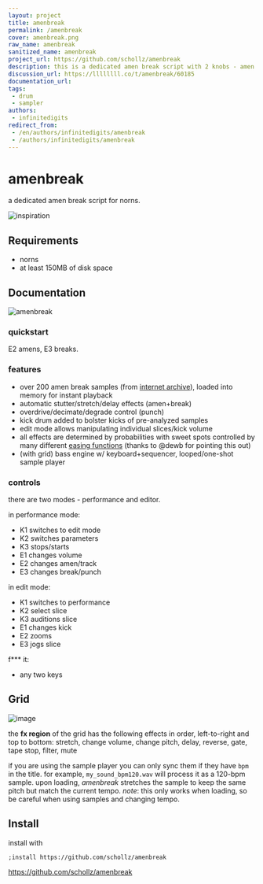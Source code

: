 ```yaml
---
layout: project
title: amenbreak
permalink: /amenbreak
cover: amenbreak.png
raw_name: amenbreak
sanitized_name: amenbreak
project_url: https://github.com/schollz/amenbreak
description: this is a dedicated amen break script with 2 knobs - amen and break.
discussion_url: https://llllllll.co/t/amenbreak/60185
documentation_url: 
tags:
 - drum
 - sampler
authors:
 - infinitedigits
redirect_from:
 - /en/authors/infinitedigits/amenbreak
 - /authors/infinitedigits/amenbreak
---
```

# amenbreak

a dedicated amen break script for norns.

![inspiration](https://user-images.githubusercontent.com/6550035/208136642-1081aa03-8e32-487a-b282-fd7130da05fc.png)


## Requirements

- norns
- at least 150MB of disk space

## Documentation


![amenbreak](https://user-images.githubusercontent.com/6550035/208138151-5d2cc8a9-bc64-4e12-b92e-87a12f1e9c35.png)

### quickstart

E2 amens, E3 breaks.


### features

- over 200 amen break samples (from [internet archive](https://archive.org/details/amen-breaks-compilation)), loaded into memory for instant playback
- automatic stutter/stretch/delay effects (amen+break)
- overdrive/decimate/degrade control (punch)
- kick drum added to bolster kicks of pre-analyzed samples
- edit mode allows manipulating individual slices/kick volume
- all effects are determined by probabilities with sweet spots controlled by many different [easing functions](https://www.desmos.com/calculator/3mmmijzncm) (thanks to @dewb for pointing this out)
- (with grid) bass engine w/ keyboard+sequencer, looped/one-shot sample player

### controls

there are two modes - performance and editor. 

in performance mode:

- K1 switches to edit mode
- K2 switches parameters
- K3 stops/starts
- E1 changes volume
- E2 changes amen/track
- E3 changes break/punch

in edit mode:

- K1 switches to performance
- K2 select slice
- K3 auditions slice
- E1 changes kick
- E2 zooms
- E3 jogs slice

f*** it: 

- any two keys

## Grid

![image](https://user-images.githubusercontent.com/6550035/212775131-2435bfc7-4a5c-4d07-9afe-a95a236b5d61.png)


the **fx region** of the grid has the following effects in order, left-to-right and top to bottom: stretch, change volume, change pitch, delay, reverse, gate, tape stop, filter, mute

if you are using the sample player you can only sync them if they have `bpm` in the title. for example, `my_sound_bpm120.wav` will process it as a 120-bpm sample. upon loading, *amenbreak* stretches the sample to keep the same pitch but match the current tempo. *note*: this only works when loading, so be careful when using samples and changing tempo.

## Install

install with

```
;install https://github.com/schollz/amenbreak
```

https://github.com/schollz/amenbreak

